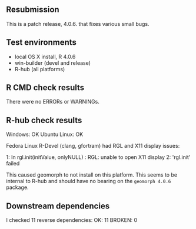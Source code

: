 ## Resubmission
This is a patch release, 4.0.6.  that fixes various small bugs.

## Test environments
* local OS X install, R 4.0.6
* win-builder (devel and release)
* R-hub (all platforms)

## R CMD check results
There were no ERRORs or WARNINGs. 

## R-hub check results
Windows: OK
Ubuntu Linux: OK 

Fedora Linux R-Devel (clang, gfortram) had RGL and X11 display issues:

1: In rgl.init(initValue, onlyNULL) : RGL: unable to open X11 display
2: 'rgl.init' failed 

This caused geomorph to not install on this platform. This seems to be internal to R-hub and should have no bearing on the `geomorph 4.0.6` package.

## Downstream dependencies
I checked 11 reverse dependencies:
OK: 11
BROKEN: 0 